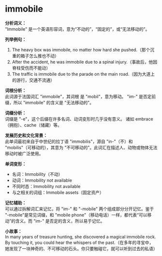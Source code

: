 # immobile

**分析词义：**  
"Immobile" 是一个英语形容词，意为“不动的”，“固定的”，或“无法移动的”。

  

**列举例句：**

  

1.  The heavy box was immobile, no matter how hard she pushed.（那个沉重的箱子怎么推也不动）
2.  After the accident, he was immobile due to a spinal injury.（事故后，他因脊柱受伤而不能动）
3.  The traffic is immobile due to the parade on the main road.（因为大道上的游行，交通不流通）

  

**词根分析：**  
此词源于法国词汇 "immobile"，其词根 是 "mobil"，意为移动。 "im-" 是否定前缀，所以 "immobile" 的含义是 "无法移动的"。

  

**词缀分析：**  
词缀是 "-e"，这个后缀在许多名词、动词变形时几乎没有意义。 诸如 embrace（拥抱）、cache（储藏）等。

  

**发展历史和文化背景：**  
此单词最初来自于中世纪的拉丁语 "immobilis"，源自 "in-"（不）和 "mobilis"（可移动的），其意为 "不可移动的"。此词汇在描述人、动物或物体无法移动时被广泛使用。

  

**单词变形：**

  

*   名词：Immobility（不动）
*   动词：Immobility not available
*   不同时态：Immobility not available
*   与之相关的词组：Immobile assets（固定资产）

  

**记忆辅助：**  
可以通过拆解词汇来记忆，将 "im-" 和 "-mobile" 两个组成部分分开记忆。鉴于 "-mobile"是常见词缀，和 "mobile phone"（移动电话）一样，都代表“可以移动”的含义。而 "im-" 是否定的含义，所以易于记忆。

  

**小故事：**  
In many years of treasure hunting, she discovered a magical immobile rock. By touching it, you could hear the whispers of the past.（在多年的寻宝中，她发现了一块神奇的、不可移动的石头。你只要触碰它，就可以听到过去的私语）
